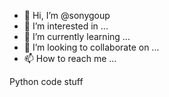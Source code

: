 - 👋 Hi, I’m @sonygoup
- 👀 I’m interested in ...
- 🌱 I’m currently learning ...
- 💞️ I’m looking to collaborate on ...
- 📫 How to reach me ...

<!---
sonygoup/sonygoup is a ✨ special ✨ repository because its `README.md` (this file) appears on your GitHub profile.
You can click the Preview link to take a look at your changes.
--->

Python code stuff

